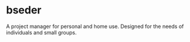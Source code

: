 # bseder
A project manager for personal and home use. Designed for the needs of individuals and small groups.
